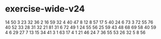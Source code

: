 # exercise-wide-v24
14
50
3
23
32
36
2
16
59
32
4
40
47
8
12
8
57
17
5
40
24
6
73
3
72
55
76
40
52
33
28
31
32
21
81
31
6
72
49
1
24
55
56
25
59
43
48
68
69
58
40
59
4
6
29
27
7
13
15
34
41
3
1
63
17
4
1
21
46
24
7
36
55
53
26
32
5
8
56
